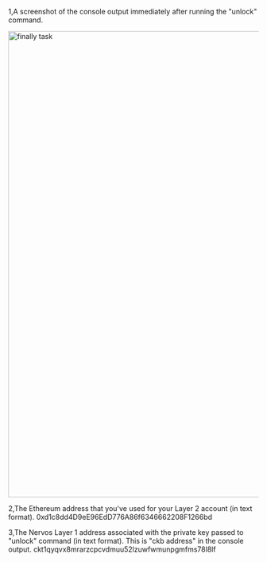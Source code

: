 <!-- task10. wait five days before. -->
1,A screenshot of the console output immediately after running the "unlock" command.

<img width="937" alt="finally task" src="https://user-images.githubusercontent.com/86060421/129134697-74ad8f96-ce6c-49fc-9462-12b9e8561475.png">

2,The Ethereum address that you've used for your Layer 2 account (in text format).
0xd1c8dd4D9eE96EdD776A86f6346662208F1266bd


3,The Nervos Layer 1 address associated with the private key passed to "unlock" command (in text format). This is "ckb address" in the console output.
ckt1qyqvx8mrarzcpcvdmuu52lzuwfwmunpgmfms78l8lf
